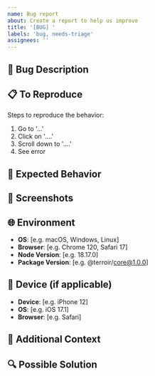 ```yaml
---
name: Bug report
about: Create a report to help us improve
title: '[BUG] '
labels: 'bug, needs-triage'
assignees: ''
---
```


## 🐛 Bug Description

<!-- A clear and concise description of what the bug is -->

## 📋 To Reproduce

Steps to reproduce the behavior:

1. Go to '...'
2. Click on '....'
3. Scroll down to '....'
4. See error

## 🎯 Expected Behavior

<!-- A clear and concise description of what you expected to happen -->

## 📸 Screenshots

<!-- If applicable, add screenshots to help explain your problem -->

## 🌐 Environment

- **OS**: [e.g. macOS, Windows, Linux]
- **Browser**: [e.g. Chrome 120, Safari 17]
- **Node Version**: [e.g. 18.17.0]
- **Package Version**: [e.g. @terroir/core@1.0.0]

## 📱 Device (if applicable)

- **Device**: [e.g. iPhone 12]
- **OS**: [e.g. iOS 17.1]
- **Browser**: [e.g. Safari]

## 📝 Additional Context

<!-- Add any other context about the problem here -->

## 🔍 Possible Solution

<!-- If you have suggestions on how to fix the bug, please describe them here -->
